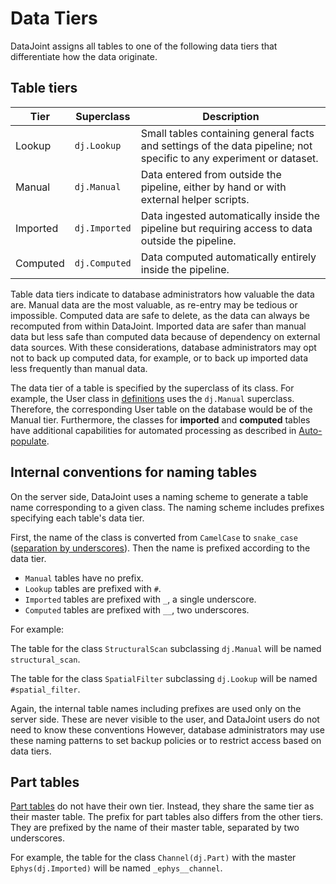 # Data Tiers

DataJoint assigns all tables to one of the following data tiers that differentiate how 
the data originate.

## Table tiers

| Tier | Superclass | Description |
| -- | -- | -- |
| Lookup | `dj.Lookup` | Small tables containing general facts and settings of the data pipeline; not specific to any experiment or dataset. |
| Manual | `dj.Manual` | Data entered from outside the pipeline, either by hand or with external helper scripts. |
| Imported | `dj.Imported` | Data ingested automatically inside the pipeline but requiring access to data outside the pipeline. |
| Computed | `dj.Computed` | Data computed automatically entirely inside the pipeline. |

Table data tiers indicate to database administrators how valuable the data are.
Manual data are the most valuable, as re-entry may be tedious or impossible.
Computed data are safe to delete, as the data can always be recomputed from within DataJoint.
Imported data are safer than manual data but less safe than computed data because of 
dependency on external data sources.
With these considerations, database administrators may opt not to back up computed 
data, for example, or to back up imported data less frequently than manual data.

The data tier of a table is specified by the superclass of its class.
For example, the User class in [definitions](declare.md) uses the `dj.Manual` 
superclass.
Therefore, the corresponding User table on the database would be of the Manual tier.
Furthermore, the classes for **imported** and **computed** tables have additional 
capabilities for automated processing as described in 
[Auto-populate](../../compute/populate.md).

## Internal conventions for naming tables

On the server side, DataJoint uses a naming scheme to generate a table name 
corresponding to a given class.
The naming scheme includes prefixes specifying each table's data tier.

First, the name of the class is converted from `CamelCase` to `snake_case` 
([separation by underscores](https://en.wikipedia.org/wiki/Snake_case)).
Then the name is prefixed according to the data tier.

- `Manual` tables have no prefix.
- `Lookup` tables are prefixed with `#`.
- `Imported` tables are prefixed with `_`, a single underscore.
- `Computed` tables are prefixed with `__`, two underscores.

For example:

The table for the class `StructuralScan` subclassing `dj.Manual` will be named 
`structural_scan`.

The table for the class `SpatialFilter` subclassing `dj.Lookup` will be named 
`#spatial_filter`.

Again, the internal table names including prefixes are used only on the server side.
These are never visible to the user, and DataJoint users do not need to know these 
conventions
However, database administrators may use these naming patterns to set backup policies 
or to restrict access based on data tiers.

## Part tables

[Part tables](master-part.md) do not have their own tier.
Instead, they share the same tier as their master table.
The prefix for part tables also differs from the other tiers.
They are prefixed by the name of their master table, separated by two underscores.

For example, the table for the class `Channel(dj.Part)` with the master 
`Ephys(dj.Imported)` will be named `_ephys__channel`.
